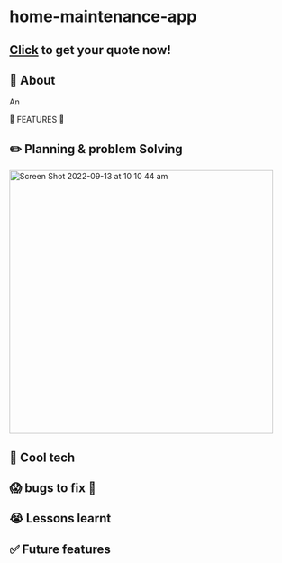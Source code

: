 # home-maintenance-app

## [Click](https://kateyvonnenow.github.io/tic-tac-toe/) to get your quote now!

## :book: About 

An 

:cake: FEATURES :cake:


## :pencil2: Planning & problem Solving
<img width="468" alt="Screen Shot 2022-09-13 at 10 10 44 am" src="https://user-images.githubusercontent.com/110873301/189785763-5326fecb-e177-4707-95ce-56b2248c5ca3.png">

## :rocket: Cool tech

## :scream: bugs to fix :shit:

## :sob: Lessons learnt

## :white_check_mark: Future features
